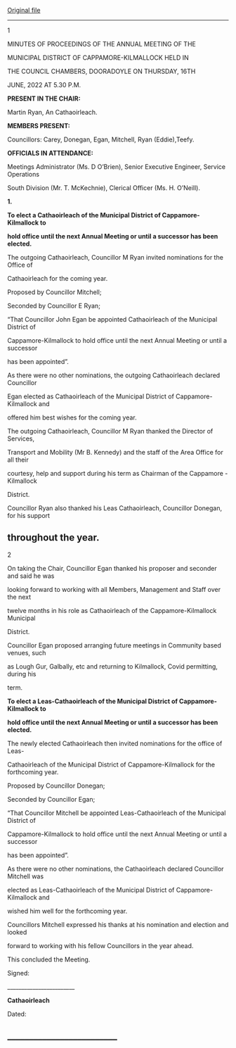 [Original file](https://www.limerick.ie/sites/default/files/media/documents/2022-07/02.1%20Minutes%20of%20Annual%20Meeting%2016th%20June%202022.pdf)

---
1

MINUTES OF PROCEEDINGS OF THE ANNUAL MEETING OF THE

MUNICIPAL DISTRICT OF CAPPAMORE-KILMALLOCK HELD IN

THE COUNCIL CHAMBERS, DOORADOYLE ON THURSDAY, 16TH

JUNE, 2022 AT 5.30 P.M.

**PRESENT IN THE CHAIR:**

Martin Ryan, An Cathaoirleach.

**MEMBERS PRESENT:**

Councillors: Carey, Donegan, Egan, Mitchell, Ryan (Eddie),Teefy.

**OFFICIALS IN ATTENDANCE:**

Meetings Administrator (Ms. D O’Brien), Senior Executive Engineer, Service Operations

South Division (Mr. T. McKechnie), Clerical Officer (Ms. H. O’Neill).

**1.**

**To elect a Cathaoirleach of the Municipal District of Cappamore-Kilmallock to**

**hold office until the next Annual Meeting or until a successor has been elected.**

The outgoing Cathaoirleach, Councillor M Ryan invited nominations for the Office of

Cathaoirleach for the coming year.

Proposed by Councillor Mitchell;

Seconded by Councillor E Ryan;

“That Councillor John Egan be appointed Cathaoirleach of the Municipal District of

Cappamore-Kilmallock to hold office until the next Annual Meeting or until a successor

has been appointed”.

As there were no other nominations, the outgoing Cathaoirleach declared Councillor

Egan elected as Cathaoirleach of the Municipal District of Cappamore-Kilmallock and

offered him best wishes for the coming year.

The outgoing Cathaoirleach, Councillor M Ryan thanked the Director of Services,

Transport and Mobility (Mr B. Kennedy) and the staff of the Area Office for all their

courtesy, help and support during his term as Chairman of the Cappamore - Kilmallock

District.

Councillor Ryan also thanked his Leas Cathaoirleach, Councillor Donegan, for his support

throughout the year.
---
2

On taking the Chair, Councillor Egan thanked his proposer and seconder and said he was

looking forward to working with all Members, Management and Staff over the next

twelve months in his role as Cathaoirleach of the Cappamore-Kilmallock Municipal

District.

Councillor Egan proposed arranging future meetings in Community based venues, such

as Lough Gur, Galbally, etc and returning to Kilmallock, Covid permitting, during his

term.

**To elect a Leas-Cathaoirleach of the Municipal District of Cappamore-Kilmallock to**

**hold office until the next Annual Meeting or until a successor has been elected.**

The newly elected Cathaoirleach then invited nominations for the office of Leas-

Cathaoirleach of the Municipal District of Cappamore-Kilmallock for the forthcoming year.

Proposed by Councillor Donegan;

Seconded by Councillor Egan;

“That Councillor Mitchell be appointed Leas-Cathaoirleach of the Municipal District of

Cappamore-Kilmallock to hold office until the next Annual Meeting or until a successor

has been appointed”.

As there were no other nominations, the Cathaoirleach declared Councillor Mitchell was

elected as Leas-Cathaoirleach of the Municipal District of Cappamore-Kilmallock and

wished him well for the forthcoming year.

Councillors Mitchell expressed his thanks at his nomination and election and looked

forward to working with his fellow Councillors in the year ahead.

This concluded the Meeting.

Signed:

\_\_\_\_\_\_\_\_\_\_\_\_\_\_\_\_\_\_\_\_\_\_\_\_

**Cathaoirleach**

Dated:

\_\_\_\_\_\_\_\_\_\_\_\_\_\_\_\_\_\_\_\_\_\_\_\_\_
---
